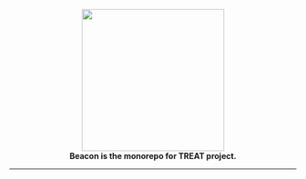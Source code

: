 <p align="center">
<img src="https://i.imgur.com/VCIYMIR.png" width="250" /><br/>
<b>Beacon is the monorepo for TREAT project.</b><br>
</p>

--------------
